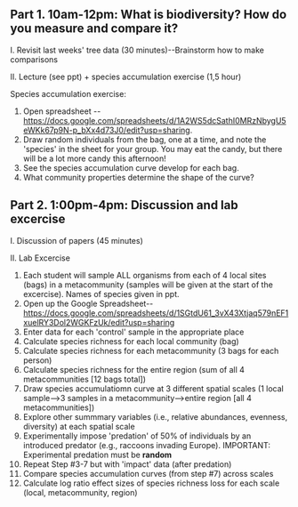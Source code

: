 ## Part 1. 10am-12pm: What is biodiversity? How do you measure and compare it?

I. Revisit last weeks' tree data (30 minutes)--Brainstorm how to make comparisons

II. Lecture (see ppt) + species accumulation exercise (1,5 hour)

Species accumulation exercise: 
1. Open spreadsheet --https://docs.google.com/spreadsheets/d/1A2WS5dcSathI0MRzNbygU5eWKk67p9N-p_bXx4d73J0/edit?usp=sharing. 
2. Draw random individuals from the bag, one at a time, and note the 'species' in the sheet for your group. You may eat the candy, but there will be a lot more candy this afternoon!
3. See the species accumulation curve develop for each bag. 
4. What community properties determine the shape of the curve? 

## Part 2. 1:00pm-4pm: Discussion and lab excercise

I. Discussion of papers (45 minutes)

II. Lab Excercise 

1. Each student will sample ALL organisms from each of 4 local sites (bags) in a metacommunity (samples will be given at the start of the excercise). Names of species given in ppt.
2. Open up the Google Spreadsheet--https://docs.google.com/spreadsheets/d/1SGtdU61_3vX43Xtjaq579nEF1xuelRY3Dol2WGKFzUk/edit?usp=sharing
3. Enter data for each 'control' sample in the appropriate place
4. Calculate species richness for each local community (bag)
5. Calculate species richness for each metacommunity (3 bags for each person)
6. Calculate species richness for the entire region (sum of all 4 metacommunities [12 bags total])
7. Draw species accumulatiomn curve at 3 different spatial scales (1 local sample-->3 samples in a metacommunity-->entire region [all 4 metacommunities]) 
8. Explore other summmary variables (i.e., relative abundances, evenness, diversity) at each spatial scale
9. Experimentally impose 'predation' of 50% of individuals by an introduced predator (e.g., raccoons invading Europe). IMPORTANT: Experimental predation must be **random** 
10. Repeat Step #3-7 but with 'impact' data (after predation)
11. Compare species accumulation curves (from step #7) across scales
12. Calculate log ratio effect sizes of species richness loss for each scale (local, metacommunity, region)
